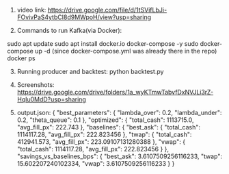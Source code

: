 1) video link: https://drive.google.com/file/d/1tSVifLbJi-FOvivPaS4ytbCI8d9MWpoH/view?usp=sharing

2) Commands to run Kafka(via Docker): 

sudo apt update
sudo apt install docker.io docker-compose -y
sudo docker-compose up -d (since docker-compose.yml was already there in the repo)
docker ps

3) Running producer and backtest:
    python backtest.py

4) Screenshots:
https://drive.google.com/drive/folders/1a_wyKTmwTabvfDxNVJLi3rZ-Hqlu0MdD?usp=sharing

5) output.json:
{
    "best_parameters": {
        "lambda_over": 0.2,
        "lambda_under": 0.2,
        "theta_queue": 0.1
    },
    "optimized": {
        "total_cash": 1113715.0,
        "avg_fill_px": 222.743
    },
    "baselines": {
        "best_ask": {
            "total_cash": 1114117.28,
            "avg_fill_px": 222.823456
        },
        "twap": {
            "total_cash": 412941.573,
            "avg_fill_px": 223.09107131280388
        },
        "vwap": {
            "total_cash": 1114117.28,
            "avg_fill_px": 222.823456
        }
    },
    "savings_vs_baselines_bps": {
        "best_ask": 3.6107509256116233,
        "twap": 15.602207240102334,
        "vwap": 3.6107509256116233
    }
}